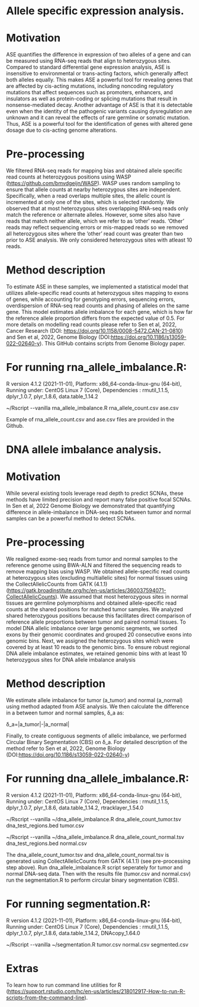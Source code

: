 # Allele specific expression analysis.

# Motivation

ASE quantifies the difference in expression of two alleles of a gene and can be measured using RNA-seq reads that align to heterozygous sites. Compared to standard differential gene expression analysis, ASE is insensitive to environmental or trans-acting factors, which generally affect both alleles equally. This makes ASE a powerful tool for revealing genes that are affected by cis-acting mutations, including noncoding regulatory mutations that affect sequences such as promoters, enhancers, and insulators as well as protein-coding or splicing mutations that result in nonsense-mediated decay. Another advantage of ASE is that it is detectable even when the identity of the pathogenic variants causing dysregulation are unknown and it can reveal the effects of rare germline or somatic mutation. Thus, ASE is a powerful tool for the identification of genes with altered gene dosage due to cis-acting genome alterations.

# Pre-processing
We filtered RNA-seq reads for mapping bias and obtained allele specific read counts at heterozygous positions using WASP (https://github.com/bmvdgeijn/WASP). WASP uses random sampling to ensure that allele counts at nearby heterozygous sites are independent. Specifically, when a read overlaps multiple sites, the allelic count is incremented at only one of the sites, which is selected randomly. We observed that at most heterozygous sites overlapping RNA-seq reads only match the reference or alternate alleles. However, some sites also have reads that match neither allele, which we refer to as ‘other’ reads. ‘Other’ reads may reflect sequencing errors or mis-mapped reads so we removed all heterozygous sites where the ‘other’ read count was greater than two prior to ASE analysis. We only considered heterozygous sites with atleast 10 reads.

# Method description
To estimate ASE in these samples, we implemented a statistical model that utilizes allele-specific read counts at heterozygous sites mapping to exons of genes, while accounting for genotyping errors, sequencing errors, overdispersion of RNA-seq read counts and phasing of alleles on the same gene. This model estimates allele imbalance for each gene, which is how far the reference allele proportion differs from the expected value of 0.5. For more details on modelling read counts please refer to Sen et al, 2022, Cancer Research (DOI: https://doi.org/10.1158/0008-5472.CAN-21-0810) and Sen et al, 2022, Genome Biology (DOI:https://doi.org/10.1186/s13059-022-02640-y). This GitHub contains scripts from Genome Biology paper.

# For running rna_allele_imbalance.R:

R version 4.1.2 (2021-11-01), Platform: x86_64-conda-linux-gnu (64-bit), Running under: CentOS Linux 7 (Core), Dependencies : rmutil_1.1.5, dplyr_1.0.7, plyr_1.8.6, data.table_1.14.2

~/Rscript --vanilla rna_allele_imbalance.R rna_allele_count.csv ase.csv

Example of rna_allele_count.csv and ase.csv files are provided in the Github.

# DNA allele imbalance analysis.

# Motivation
While several existing tools leverage read depth to predict SCNAs, these methods have limited precision and report many false positive focal SCNAs. In Sen et al, 2022 Genome Biology we demonstrated that quantifying difference in allele-imbalance in DNA-seq reads between tumor and normal samples can be a powerful method to detect SCNAs.

# Pre-processing
We realigned exome-seq reads from tumor and normal samples to the reference genome using BWA-ALN and filtered the sequencing reads to remove mapping bias using WASP. We obtained allele-specific read counts at heterozygous sites (excluding multiallelic sites) for normal tissues using the CollectAllelicCounts from GATK (4.1.1) (https://gatk.broadinstitute.org/hc/en-us/articles/360037594071-CollectAllelicCounts). We assumed that most heterozygous sites in normal tissues are germline polymorphisms and obtained allele-specific read counts at the shared positions for matched tumor samples. We analyzed shared heterozygous positions because this facilitates direct comparison of reference allele proportions between tumor and paired normal tissues. To model DNA allelic imbalance over large genomic segments, we sorted exons by their genomic coordinates and grouped 20 consecutive exons into genomic bins. Next, we assigned the heterozygous sites which were covered by at least 10 reads to the genomic bins. To ensure robust regional DNA allele imbalance estimates, we retained genomic bins with at least 10 heterozygous sites for DNA allele imbalance analysis

# Method description
We estimate allele imbalance for tumor (a_tumor) and normal (a_normal) using method adapted from ASE analysis. We then calculate the difference in a between tumor and normal samples, δ_a as:

δ_a=|a_tumor|-|a_normal|

Finally, to create contiguous segments of allelic imbalance, we performed Circular Binary Segmentation (CBS) on δ_a. For detailed description of the method refer to Sen et al, 2022, Genome Biology (DOI:https://doi.org/10.1186/s13059-022-02640-y) 

# For running dna_allele_imbalance.R:

R version 4.1.2 (2021-11-01), Platform: x86_64-conda-linux-gnu (64-bit), Running under: CentOS Linux 7 (Core), Dependencies : rmutil_1.1.5, dplyr_1.0.7, plyr_1.8.6, data.table_1.14.2, rtracklayer_1.54.0 

~/Rscript --vanilla ~/dna_allele_imbalance.R dna_allele_count_tumor.tsv dna_test_regions.bed tumor.csv

~/Rscript --vanilla ~/dna_allele_imbalance.R dna_allele_count_normal.tsv dna_test_regions.bed normal.csv

The dna_allele_count_tumor.tsv and dna_allele_count_normal.tsv is generated using CollectAllelicCounts from GATK (4.1.1) (see pre-processing step above). Run dna_allele_imbalance.R script seperately for tumor and normal DNA-seq data. Then with the results file (tumor.csv and normal.csv) run the segmentation.R to perform circular binary segmentation (CBS).

# For running segmentation.R:

R version 4.1.2 (2021-11-01), Platform: x86_64-conda-linux-gnu (64-bit), Running under: CentOS Linux 7 (Core), Dependencies : rmutil_1.1.5, dplyr_1.0.7, plyr_1.8.6, data.table_1.14.2, DNAcopy_1.64.0

~/Rscript --vanilla ~/segmentation.R tumor.csv normal.csv segmented.csv

# Extras

To learn how to run command line utilities for R (https://support.rstudio.com/hc/en-us/articles/218012917-How-to-run-R-scripts-from-the-command-line).















